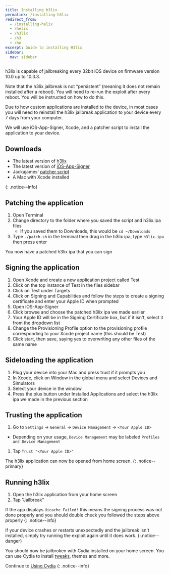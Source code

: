 ```yaml
---
title: Installing h3lix
permalink: /installing-h3lix
redirect_from:
  - /installing-helix
  - /helix
  - /h3lix
  - /h3
  - /he
excerpt: Guide to installing H3lix
sidebar:
  nav: sidebar
---
```


h3lix is capable of jailbreaking every 32bit iOS device on firmware version 10.0 up to 10.3.3.

Note that the h3lix jailbreak is not “persistent” (meaning it does not remain installed after a reboot). You will need to re-run the exploit after every reboot. You will be instructed on how to do this.

Due to how custom applications are installed to the device, in most cases you will need to reinstall the h3lix jailbreak application to your device every 7 days from your computer.

We will use iOS-App-Signer, Xcode, and a patcher script to install the application to your device.

## Downloads

- The latest version of [h3lix](https://h3lix.tihmstar.net/)
- The latest version of [iOS-App-Signer](https://github.com/DanTheMan827/ios-app-signer/releases)
- Jackajames' [patcher script](https://gist.github.com/jakeajames/b44d8db345769a7149e97f5e155b3d46)
- A Mac with Xcode installed


{: .notice--info}

## Patching the application

1. Open Terminal
2. Change directory to the folder where you saved the script and h3lix.ipa files
   - If you saved them to Downloads, this would be `cd ~/Downloads`
3. Type `./patch.sh` in the terminal then drag in the h3lix ipa, type `h3lix.ipa` then press enter

You now have a patched h3lix ipa that you can sign

## Signing the application

1. Open Xcode and create a new application project called Test
2. Click on the top instance of Test in the files sidebar
3. Click on Test under Targets
4. Click on Signing and Capabilities and follow the steps to create a signing certificate and enter your Apple ID when prompted
5. Open iOS-App-Signer
6. Click browse and choose the patched h3lix ipa we made earlier
7. Your Apple ID will be in the Signing Certificate box, but if it isn't, select it from the dropdown list
8. Change the Provisioning Profile option to the provisioning profile corresponding to your Xcode project name (this should be Test)
9. Click start, then save, saying yes to overwriting any other files of the same name

## Sideloading the application

1. Plug your device into your Mac and press trust if it prompts you
2. In Xcode, click on Window in the global menu and select Devices and Simulators
3. Select your device in the window
4. Press the plus button under Installed Applications and select the h3lix ipa we made in the previous section

## Trusting the application

1. Go to `Settings` -> `General` -> `Device Management` -> `<Your Apple ID>`
  - Depending on your usage, `Device Management` may be labeled `Profiles and Device Management`
1. Tap `Trust "<Your Apple ID>"`

The h3lix application can now be opened from home screen.
{: .notice--primary}

## Running h3lix

1. Open the h3lix application from your home screen
1. Tap "Jailbreak"

If the app displays `Uicache Failed!` this means the signing process was not done properly and you should double check you followed the steps above properly
{: .notice--info}

If your device crashes or restarts unexpectedly and the jailbreak isn't installed, simply try running the exploit again until it does work.
{:.notice--danger}

You should now be jailbroken with Cydia installed on your home screen. You can use Cydia to install [tweaks](faq#tweaks), themes and more.

Continue to [Using Cydia](using-cydia)
{: .notice--info}
